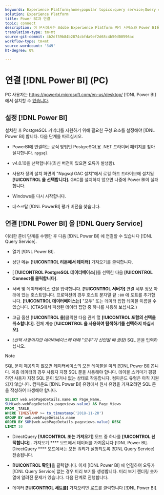 ```yaml
---
keywords: Experience Platform;home;popular topics;query service;Query service;Power BI;power bi;connect to query service;
solution: Experience Platform
title: Power BI과 연결
topic: connect
description: 이 문서에서는 Adobe Experience Platform 쿼리 서비스와 Power BI을 연결하는 단계를 안내합니다.
translation-type: tm+mt
source-git-commit: 4b2df39b84b2874cbfda9ef2d68c4b50d00596ac
workflow-type: tm+mt
source-wordcount: '349'
ht-degree: 0%

---
```



# 연결 [!DNL Power BI] (PC)

PC 사용자는 https://powerbi.microsoft.com/en-us/desktop/ [!DNL Power BI] 에서 설치할 수 [있습니다](https://powerbi.microsoft.com/en-us/desktop/).

## 설정 [!DNL Power BI]

설치한 후 PostgreSQL 커넥터를 지원하기 위해 필요한 구성 요소를 설정해야 [!DNL Power BI] 합니다. 다음 단계를 따르십시오.

- PowerBI에 연결하는 공식 방법인 PostgreSQL용 .NET 드라이버 패키지를 찾아 설치합니다. `npgsql`

- v4.0.10을 선택합니다(최신 버전이 있으면 오류가 발생함).

- 사용자 정의 설치 화면의 &quot;Npgsql GAC 설치&quot;에서 로컬 하드 드라이브에 설치됨 **[!UICONTROL 을 선택합니다]**. GAC를 설치하지 않으면 나중에 Power BI이 실패합니다.

- Windows를 다시 시작합니다.

- 데스크탑 [!DNL PowerBI] 평가 버전을 찾습니다.

## 연결 [!DNL Power BI] 을 [!DNL Query Service]

이러한 준비 단계를 수행한 후 다음 [!DNL Power BI] 에 연결할 수 있습니다 [!DNL Query Service].

- 열기 [!DNL Power BI].

- 상단 메뉴 **[!UICONTROL 리본에서 데이터]** 가져오기를 클릭합니다.

- [ **[!UICONTROL PostgreSQL 데이터베이스]**]를 선택한 다음 **[!UICONTROL Connect를 클릭합니다]**.

- 서버 및 데이터베이스 값을 입력합니다. **[!UICONTROL 서버가]** 연결 세부 정보 아래에 있는 호스트입니다. 프로덕션의 경우 호스트 문자열 끝 `:80` 에 포트를 추가합니다. **[!UICONTROL 데이터베이스는]** &quot;모두&quot; 또는 데이터 집합 테이블 이름일 수 있습니다. (CTAS에서 파생된 데이터 집합 중 하나를 사용해 보십시오.)

- 고급 옵션 **[!UICONTROL 을]**&#x200B;클릭한 다음 관계 열 **[!UICONTROL 포함의 선택을 취소합니다]**. 전체 계층 **[!UICONTROL 을 사용하여 탐색하기를 선택하지 마십시오]**.

- *(선택 사항이지만 데이터베이스에 대해 &quot;모두&quot;가 선언될 때 권장)* SQL 문을 입력하십시오.

>[!NOTE]
>
>SQL 문이 제공되지 않으면 데이터베이스의 모든 테이블을 미리 [!DNL Power BI] 봅니다. 계층 데이터의 경우 사용자 지정 SQL 문을 사용해야 합니다. 테이블 스키마가 평평하면 사용자 지정 SQL 문이 있거나 없는 상태로 작동합니다. 컴파운드 유형은 아직 지원되지 않습니다. 컴파운드 [!DNL Power BI] 유형에서 원시 유형을 가져오려면 SQL 문을 작성하여 파생해야 합니다.

```sql
SELECT web.webPageDetails.name AS Page_Name, 
SUM(web.webPageDetails.pageviews.value) AS Page_Views 
FROM _TABLE_ 
WHERE TIMESTAMP >= to_timestamp('2018-11-20')
GROUP BY web.webPageDetails.name 
ORDER BY SUM(web.webPageDetails.pageviews.value) DESC 
LIMIT 10
```

- DirectQuery **[!UICONTROL 또는 가져오기]** 모드 중 하나를 **[!UICONTROL 선택합니다]** . 가져오기 **** 모드에서 데이터를 가져옵니다 [!DNL Power BI]. DirectQuery **** 모드에서는 모든 쿼리가 실행되도록 [!DNL Query Service] 전송됩니다.

- **[!UICONTROL 확인]**&#x200B;을 클릭합니다. 이제 [!DNL Power BI] 에 연결하여 오류가 [!DNL Query Service] 없는 경우 미리 보기를 생성합니다. 미리 보기 렌더링 숫자 열에 알려진 문제가 있습니다. 다음 단계로 진행합니다.

- 데이터 **[!UICONTROL 세트를]** 가져오려면 로드를 클릭합니다 [!DNL Power BI].
